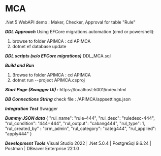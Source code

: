 # MCA
.Net 5 WebAPI demo : Maker, Checker, Approval for table "Rule"

___DDL Approach___
Using EFCore migrations automation (cmd or powershell):
1. browse to folder APIMCA : cd APIMCA
2. dotnet ef database update 

___DDL scripts (w/o EFCore migrations)___
DDL_MCA.sql

___Build and Run___
1. Browse to folder APIMCA : cd APIMCA
2. dotnet run --project APIMCA.csproj 

___Start Page (Swagger UI) :___
https://localhost:5001/index.html

___DB Connections String___
check file : /APIMCA/appsettings.json

___Integration Test___
Swagger

___Dummy JSON data___ 
{
  "rul_name": "rule-444",
  "rul_desc": "ruledesc-444",
  "rul_condition": "444=444",
  "rul_output": "cabang444",
  "rul_type": 1,
  "rul_created_by" : "crm_admin",
  "rul_category": "categ444",
  "rul_applied": "apply444"
}

___Development Tools___
Visual Studio 2022 |
.Net 5.0.4 |
PostgreSql 9.6.24 |
Postman |
DBeaver Enterprise 22.1.0 
